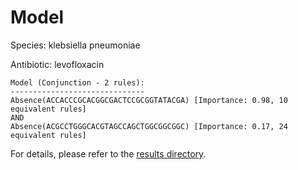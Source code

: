 
# Model

Species: klebsiella pneumoniae

Antibiotic: levofloxacin

```
Model (Conjunction - 2 rules):
------------------------------
Absence(ACCACCCGCACGGCGACTCCGCGGTATACGA) [Importance: 0.98, 10 equivalent rules]
AND
Absence(ACGCCTGGGCACGTAGCCAGCTGGCGGCGGC) [Importance: 0.17, 24 equivalent rules]

```

For details, please refer to the [results directory](../../../../../results/scm_b/klebsiella+pneumoniae/levofloxacin/repeat_2/).

